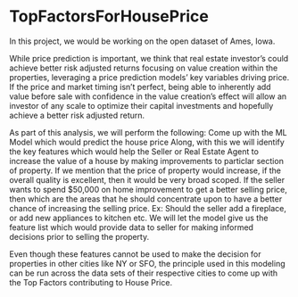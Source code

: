 # TopFactorsForHousePrice

In this project, we would be working on the open dataset of Ames, Iowa.

While price prediction is important, we think that real estate investor’s could achieve better risk adjusted returns focusing on value creation within the properties, leveraging a price prediction models’ key variables driving price. 
If the price and market timing isn’t perfect, being able to inherently add value before sale with confidence in the value creation’s effect will allow an investor of any scale to optimize their capital investments and hopefully achieve a better risk adjusted return. 

As part of this analysis, we will perform the following:
Come up with the ML Model which would predict the house price
Along, with this we will identify the key features which would help the Seller or Real Estate Agent to increase the value of a house by making improvements to particlar section of property. If we mention that the price of property would increase, if the overall quality is excellent, then it would be very broad scoped. If the seller wants to spend $50,000 on home improvement to get a better selling price, then which are the areas that he should concentrate upon to have a better chance of increasing the selling price. Ex: Should the seller add a fireplace, or add new appliances to kitchen etc. We will let the model give us the feature list which would provide data to seller for making informed decisions prior to selling the property.

Even though these features cannot be used to make the decision for properties in other cities like NY or SFO, the principle used in this modeling can be run across the data sets of their respective cities to come up with the Top Factors contributing to House Price.
